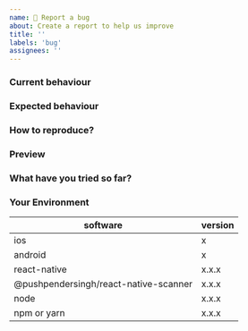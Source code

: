 ```yaml
---
name: 🐛 Report a bug
about: Create a report to help us improve
title: ''
labels: 'bug'
assignees: ''
---
```


### Current behaviour
<!-- Describe your issue in detail -->

### Expected behaviour
<!-- A clear and concise description of what you expected to happen -->

### How to reproduce?
<!-- Help us to reproduce the issue and describe the steps -->
<!-- Attach code example on snack.expo.dev or in a GitHub repo -->

### Preview
<!-- Include screenshots or video if applicable. -->

### What have you tried so far?
<!-- List down the steps you have tried to fix or identify the issue. -->

### Your Environment

| software                              | version |
| ------------------------------------- | ------- |
| ios                                   | x       |
| android                               | x       |
| react-native                          | x.x.x   |
| @pushpendersingh/react-native-scanner | x.x.x   |
| node                                  | x.x.x   |
| npm or yarn                           | x.x.x   |
